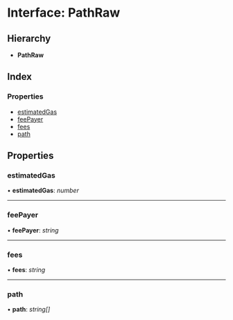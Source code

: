 # Interface: PathRaw

## Hierarchy

- **PathRaw**

## Index

### Properties

- [estimatedGas](_typings_.pathraw.md#estimatedgas)
- [feePayer](_typings_.pathraw.md#feepayer)
- [fees](_typings_.pathraw.md#fees)
- [path](_typings_.pathraw.md#path)

## Properties

### estimatedGas

• **estimatedGas**: _number_

---

### feePayer

• **feePayer**: _string_

---

### fees

• **fees**: _string_

---

### path

• **path**: _string[]_
